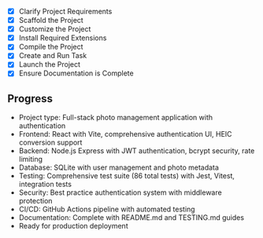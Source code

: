- [x] Clarify Project Requirements
- [x] Scaffold the Project
- [x] Customize the Project
- [x] Install Required Extensions
- [x] Compile the Project
- [x] Create and Run Task
- [x] Launch the Project
- [x] Ensure Documentation is Complete

## Progress
- Project type: Full-stack photo management application with authentication
- Frontend: React with Vite, comprehensive authentication UI, HEIC conversion support
- Backend: Node.js Express with JWT authentication, bcrypt security, rate limiting
- Database: SQLite with user management and photo metadata
- Testing: Comprehensive test suite (86 total tests) with Jest, Vitest, integration tests
- Security: Best practice authentication system with middleware protection
- CI/CD: GitHub Actions pipeline with automated testing
- Documentation: Complete with README.md and TESTING.md guides
- Ready for production deployment

